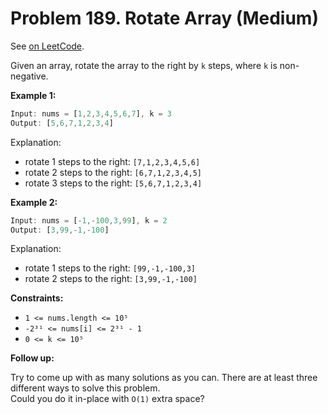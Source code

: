 Problem 189. Rotate Array (Medium)
==================================

See [on LeetCode](https://leetcode.com/problems/rotate-array/).

Given an array, rotate the array to the right by `k` steps, where `k` is non-negative.

**Example 1:**

```Rust
Input: nums = [1,2,3,4,5,6,7], k = 3
Output: [5,6,7,1,2,3,4]
```

Explanation:

* rotate 1 steps to the right: `[7,1,2,3,4,5,6]`
* rotate 2 steps to the right: `[6,7,1,2,3,4,5]`
* rotate 3 steps to the right: `[5,6,7,1,2,3,4]`

**Example 2:**

```Rust
Input: nums = [-1,-100,3,99], k = 2
Output: [3,99,-1,-100]
```

Explanation: 

* rotate 1 steps to the right: `[99,-1,-100,3]`
* rotate 2 steps to the right: `[3,99,-1,-100]`

**Constraints:**

* `1 <= nums.length <= 10⁵`
* `-2³¹ <= nums[i] <= 2³¹ - 1`
* `0 <= k <= 10⁵`

**Follow up:**

Try to come up with as many solutions as you can. There are at least three different ways to solve this problem. \
Could you do it in-place with `O(1)` extra space?
